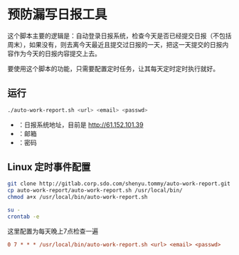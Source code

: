 # 预防漏写日报工具

这个脚本主要的逻辑是：自动登录日报系统，检查今天是否已经提交日报（不包括周末），如果没有，则去离今天最近且提交过日报的一天，把这一天提交的日报内容作为今天的日报内容提交上去。

要使用这个脚本的功能，只需要配置定时任务，让其每天定时定时执行就好。

## 运行

```bash
./auto-work-report.sh <url> <email> <passwd>
```
* <url> ：日报系统地址，目前是 http://61.152.101.39
* <email> ：邮箱
* <passwd> ：密码

## Linux 定时事件配置

```bash
git clone http://gitlab.corp.sdo.com/shenyu.tommy/auto-work-report.git
cp auto-work-report/auto-work-report.sh /usr/local/bin/
chmod a+x /usr/local/bin/auto-work-report.sh

su -
crontab -e
```

这里配置为每天晚上7点检查一遍

```cfg
0 7 * * * /usr/local/bin/auto-work-report.sh <url> <email> <passwd>
```
